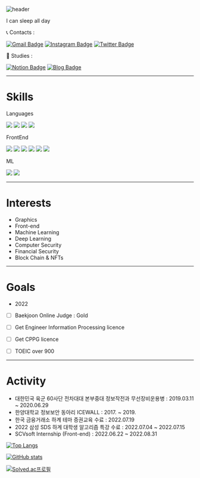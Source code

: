 ![header](https://capsule-render.vercel.app/api?type=waving&color=auto&height=300&section=header&text=Ji%20Seungha&fontSize=90&animation=fadeIn&fontAlignY=38)
<p style="font-size:24px text-align:center;"> I can sleep all day </p>

📞 Contacts : 

 [![Gmail Badge](https://img.shields.io/badge/Gmail-d14836?style=flat-square&logo=Gmail&logoColor=white&link=mailto:jish0210@gmail.com)](mailto:jish0210@gmail.com) [![Instagram Badge](
 https://img.shields.io/badge/Instagram-E4405F?style=flat-square&logo=instagram&logoColor=white&link=https://www.instagram.com/ji.__.sssha/)](https://www.instagram.com/ji.__.sssha/) [![Twitter Badge](https://img.shields.io/badge/Twitter-1DA1F2?style=flat-square&logo=twitter&logoColor=white&link=https://twitter.com/yaguu_uu)](https://twitter.com/yaguu_uu) 

📖 Studies : 

 [![Notion Badge](https://img.shields.io/badge/Notion-%23000000.svg?style=flat-square&logo=notion&logoColor=white)](https://www.notion.so/i-love-baseball/p-cc1257d8485b4535b2bbb6bc36302bc3) [![Blog Badge](http://img.shields.io/badge/-Blog-black?style=flat-square&link=https://li13rary.tistory.com/)](https://li13rary.tistory.com/)  

---
# Skills

Languages

<img src ="https://img.shields.io/badge/Python-3776AB.svg?&style=flat-square&logo=Python&logoColor=white"/> <img src="https://img.shields.io/badge/github-181717?style=flat-square&logo=github&logoColor=white"> <img src="https://img.shields.io/badge/C%2B%2B-00599C?logo=c%2B%2B&style=flat-square&logo=github&logoColor=white"> <img src="https://img.shields.io/badge/JAVA-007396?style=flat-square&logo=java&logoColor=white">

FrontEnd

<img src="https://img.shields.io/badge/html-F7DF1E?style=flat-square&logo=html5&logoColor=white"> <img src="https://img.shields.io/badge/css-E34F26?style=flat-square&logo=css3&logoColor=white"> <img src="https://img.shields.io/badge/react-61DAFB?style=flat-square&logo=react&logoColor=black"> <img src="https://img.shields.io/badge/javascript-F7DF1E?style=flat-square&logo=javascript&logoColor=black"> <img src="https://img.shields.io/badge/Next-black?style=for-the-badge&logo=next.js&logoColor=white"> <img src="https://img.shields.io/badge/tailwindcss-%2338B2AC.svg?style=for-the-badge&logo=tailwind-css&logoColor=white"> 

ML

<img src="https://img.shields.io/badge/numpy-%23013243.svg?style=for-the-badge&logo=numpy&logoColor=white"> <img src="https://img.shields.io/badge/PyTorch-%23EE4C2C.svg?style=for-the-badge&logo=PyTorch&logoColor=white">

---
# Interests

- Graphics
- Front-end
- Machine Learning
- Deep Learning
- Computer Security
- Financial Security
- Block Chain & NFTs


---
# Goals
- 2022
- [ ] Baekjoon Online Judge : Gold
- [ ] Get Engineer Information Processing licence
- [ ] Get CPPG licence
- [ ] TOEIC over 900


---
# Activity
- 대한민국 육군 60사단 전차대대 본부중대 정보작전과 무선장비운용병 : 2019.03.11 ~ 2020.06.29
- 한양대학교 정보보안 동아리 ICEWALL : 2017. ~ 2019.
- 한국 금융거래소 하계 테마 증권교육 수료 : 2022.07.19
- 2022 삼성 SDS 하계 대학생 알고리즘 특강 수료 : 2022.07.04 ~ 2022.07.15
- SCVsoft Internship (Front-end) : 2022.06.22 ~ 2022.08.31


[![Top Langs](https://github-readme-stats.vercel.app/api/top-langs/?username=JiSeungha&layout=compact)](https://github.com/anuraghazra/github-readme-stats)


[![GitHub stats](https://github-readme-stats.vercel.app/api?username=JiSeungha)](https://github.com/JiSeungha/github-readme-stats)


[![Solved.ac프로필](http://mazassumnida.wtf/api/v2/generate_badge?boj=li13rary)](https://solved.ac/li13rary)

